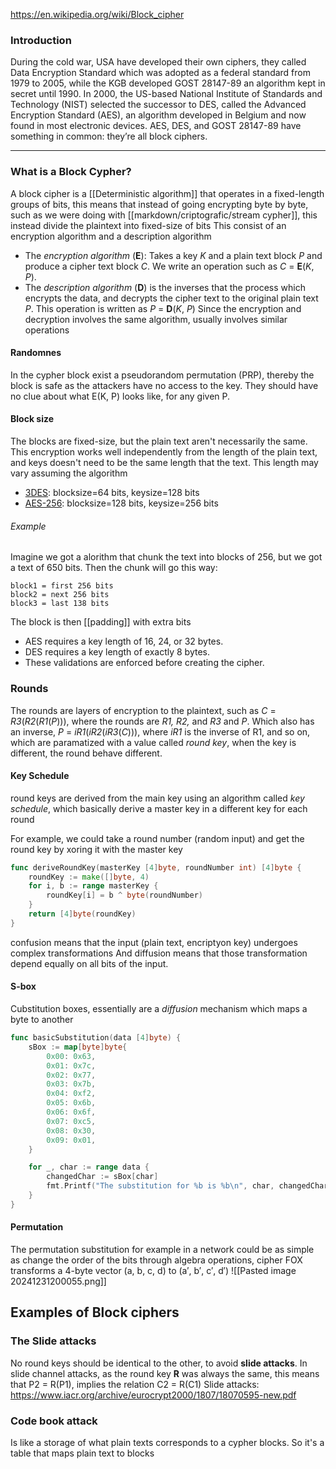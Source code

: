 https://en.wikipedia.org/wiki/Block_cipher

### Introduction

During the cold war, USA have developed their own ciphers, they called Data Encryption Standard which was adopted as a federal standard from 1979 to 2005, while the KGB developed GOST 28147-89 an algorithm kept in secret until 1990. In 2000, the US-based National Institute of Standards and Technology (NIST) selected the successor to DES, called the Advanced Encryption Standard (AES), an algorithm developed in Belgium and now found in most electronic devices. AES, DES, and GOST 28147-89 have something in common: they’re all block ciphers.

-----

### What is a **Block Cypher**?
A block cipher is a [[Deterministic algorithm]] that operates in a fixed-length groups of bits, this means that instead of going encrypting byte by byte, such as we were doing with [[markdown/criptografic/stream cypher]], this instead divide the plaintext into fixed-size of bits
This consist of an encryption algorithm and a description algorithm
- The *encryption algorithm* (**E**): Takes a key *K* and a plain text block *P* and produce a cipher text block *C*. We write an operation such as *C* = **E**(*K*, *P*).
- The *description algorithm* (**D**) is the inverses that the process which encrypts the data, and decrypts the cipher text to the original plain text *P*. This operation is written as *P* = **D**(*K*, *P*) 
Since the encryption and decryption involves the same algorithm, usually involves similar operations

#### Randomnes
In the cypher block exist a pseudorandom permutation (PRP), thereby the block is safe as the attackers have no access to the key. They should have no clue about what E(K, P) looks like, for
any given P.
#### Block size
The blocks are fixed-size, but the plain text aren't necessarily the same. This encryption works well independently from the length of the plain text, and keys doesn't need to be the same length that the text. This length may vary assuming the algorithm
- [3DES](https://en.wikipedia.org/wiki/Triple_DES): blocksize=64 bits, keysize=128 bits
- [AES-256](https://blog.boot.dev/cryptography/aes-256-cipher/): blocksize=128 bits, keysize=256 bits

###### Example
Imagine we got a alorithm that chunk the text into blocks of 256, but we got a text of 650 bits. Then the chunk will go this way:
```
block1 = first 256 bits
block2 = next 256 bits
block3 = last 138 bits
```
The block is then [[padding]] with extra bits

- AES requires a key length of 16, 24, or 32 bytes.
- DES requires a key length of exactly 8 bytes.
- These validations are enforced before creating the cipher.


### Rounds
The rounds are layers of encryption to the plaintext, such as *C* = *R3*(*R2*(*R1*(*P*))), where the rounds are *R1, R2,* and *R3* and *P*. Which also has an inverse, *P* = *iR1*(*iR2*(*iR3*(*C*))), where *iR1* is the inverse of R1, and so on, which are paramatized with a value called *round key*, when the key is different, the round behave different.
#### Key Schedule
round keys are derived from the main key using an algorithm called *key schedule*, which basically derive a master key in a different key for each round

For example, we could take a round number (random input) and get the round key by xoring it with the master key
```go
func deriveRoundKey(masterKey [4]byte, roundNumber int) [4]byte {
    roundKey := make([]byte, 4)
    for i, b := range masterKey {
        roundKey[i] = b ^ byte(roundNumber)
    }
    return [4]byte(roundKey)
}
```

confusion means that the input (plain text, encriptyon key) undergoes complex transformations
And diffusion means that those transformation depend equally on all bits of the input.
#### S-box
Cubstitution boxes, essentially are a *diffusion* mechanism which maps a byte to another
```go
func basicSubstitution(data [4]byte) {
    sBox := map[byte]byte{
        0x00: 0x63,
        0x01: 0x7c,
        0x02: 0x77,
        0x03: 0x7b,
        0x04: 0xf2,
        0x05: 0x6b,
        0x06: 0x6f,
        0x07: 0xc5,
        0x08: 0x30,
        0x09: 0x01,
    }

    for _, char := range data {
        changedChar := sBox[char]
        fmt.Printf("The substitution for %b is %b\n", char, changedChar)
    }
}
```

#### Permutation
The permutation substitution
for example in a network could be as simple as change the order of the bits through algebra operations, cipher FOX transforms a 4-byte vector (a, b, c, d) to (a′, b′, c′, d′)
![[Pasted image 20241231200055.png]]

## Examples of Block ciphers


### The Slide attacks 
No round keys should be identical to the other, to avoid **slide attacks**. 
In slide channel attacks, as the round key **R** was always the same, this means that P2 = R(P1), implies the relation C2 = R(C1)
Slide attacks:
https://www.iacr.org/archive/eurocrypt2000/1807/18070595-new.pdf
### Code book attack
Is like a storage of what plain texts corresponds to a cypher blocks. So it's a table that maps plain text to blocks
